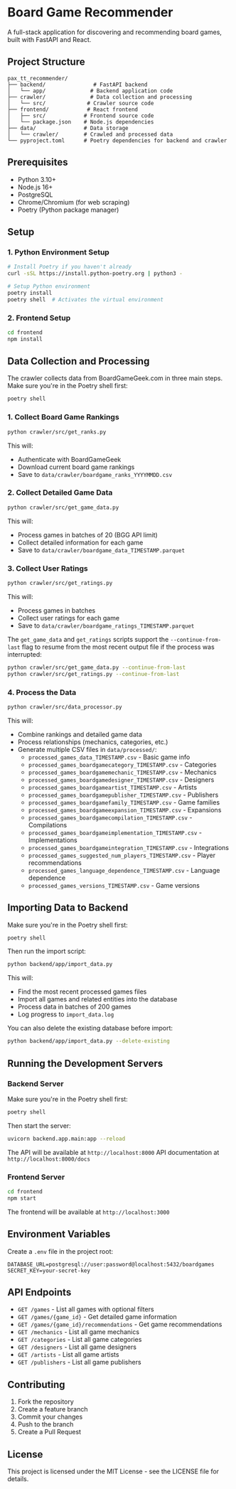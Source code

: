 # Board Game Recommender

A full-stack application for discovering and recommending board games, built with FastAPI and React.

## Project Structure

```
pax_tt_recommender/
├── backend/               # FastAPI backend
│   └── app/              # Backend application code
├── crawler/              # Data collection and processing
│   └── src/             # Crawler source code
├── frontend/            # React frontend
│   ├── src/            # Frontend source code
│   └── package.json    # Node.js dependencies
├── data/               # Data storage
│   └── crawler/        # Crawled and processed data
└── pyproject.toml      # Poetry dependencies for backend and crawler
```

## Prerequisites

- Python 3.10+
- Node.js 16+
- PostgreSQL
- Chrome/Chromium (for web scraping)
- Poetry (Python package manager)

## Setup

### 1. Python Environment Setup

```bash
# Install Poetry if you haven't already
curl -sSL https://install.python-poetry.org | python3 -

# Setup Python environment
poetry install
poetry shell  # Activates the virtual environment
```

### 2. Frontend Setup

```bash
cd frontend
npm install
```

## Data Collection and Processing

The crawler collects data from BoardGameGeek.com in three main steps. Make sure you're in the Poetry shell first:

```bash
poetry shell
```

### 1. Collect Board Game Rankings

```bash
python crawler/src/get_ranks.py
```

This will:
- Authenticate with BoardGameGeek
- Download current board game rankings
- Save to `data/crawler/boardgame_ranks_YYYYMMDD.csv`

### 2. Collect Detailed Game Data

```bash
python crawler/src/get_game_data.py
```

This will:
- Process games in batches of 20 (BGG API limit)
- Collect detailed information for each game
- Save to `data/crawler/boardgame_data_TIMESTAMP.parquet`

### 3. Collect User Ratings

```bash
python crawler/src/get_ratings.py
```

This will:
- Process games in batches
- Collect user ratings for each game
- Save to `data/crawler/boardgame_ratings_TIMESTAMP.parquet`

The `get_game_data` and `get_ratings` scripts support the `--continue-from-last` flag to resume from the most recent output file if the process was interrupted:

```bash
python crawler/src/get_game_data.py --continue-from-last
python crawler/src/get_ratings.py --continue-from-last
```

### 4. Process the Data

```bash
python crawler/src/data_processor.py
```

This will:
- Combine rankings and detailed game data
- Process relationships (mechanics, categories, etc.)
- Generate multiple CSV files in `data/processed/`:
  - `processed_games_data_TIMESTAMP.csv` - Basic game info
  - `processed_games_boardgamecategory_TIMESTAMP.csv` - Categories
  - `processed_games_boardgamemechanic_TIMESTAMP.csv` - Mechanics
  - `processed_games_boardgamedesigner_TIMESTAMP.csv` - Designers
  - `processed_games_boardgameartist_TIMESTAMP.csv` - Artists
  - `processed_games_boardgamepublisher_TIMESTAMP.csv` - Publishers
  - `processed_games_boardgamefamily_TIMESTAMP.csv` - Game families
  - `processed_games_boardgameexpansion_TIMESTAMP.csv` - Expansions
  - `processed_games_boardgamecompilation_TIMESTAMP.csv` - Compilations
  - `processed_games_boardgameimplementation_TIMESTAMP.csv` - Implementations
  - `processed_games_boardgameintegration_TIMESTAMP.csv` - Integrations
  - `processed_games_suggested_num_players_TIMESTAMP.csv` - Player recommendations
  - `processed_games_language_dependence_TIMESTAMP.csv` - Language dependence
  - `processed_games_versions_TIMESTAMP.csv` - Game versions

## Importing Data to Backend

Make sure you're in the Poetry shell first:

```bash
poetry shell
```

Then run the import script:

```bash
python backend/app/import_data.py
```

This will:
- Find the most recent processed games files
- Import all games and related entities into the database
- Process data in batches of 200 games
- Log progress to `import_data.log`

You can also delete the existing database before import:

```bash
python backend/app/import_data.py --delete-existing
```

## Running the Development Servers

### Backend Server

Make sure you're in the Poetry shell first:

```bash
poetry shell
```

Then start the server:

```bash
uvicorn backend.app.main:app --reload
```

The API will be available at `http://localhost:8000`
API documentation at `http://localhost:8000/docs`

### Frontend Server

```bash
cd frontend
npm start
```

The frontend will be available at `http://localhost:3000`

## Environment Variables

Create a `.env` file in the project root:

```env
DATABASE_URL=postgresql://user:password@localhost:5432/boardgames
SECRET_KEY=your-secret-key
```

## API Endpoints

- `GET /games` - List all games with optional filters
- `GET /games/{game_id}` - Get detailed game information
- `GET /games/{game_id}/recommendations` - Get game recommendations
- `GET /mechanics` - List all game mechanics
- `GET /categories` - List all game categories
- `GET /designers` - List all game designers
- `GET /artists` - List all game artists
- `GET /publishers` - List all game publishers

## Contributing

1. Fork the repository
2. Create a feature branch
3. Commit your changes
4. Push to the branch
5. Create a Pull Request

## License

This project is licensed under the MIT License - see the LICENSE file for details.
